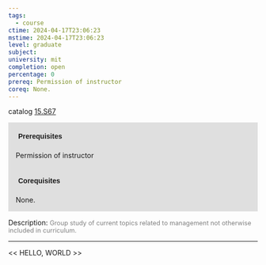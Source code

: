 ```yaml
---
tags:
  - course
ctime: 2024-04-17T23:06:23
mstime: 2024-04-17T23:06:23
level: graduate
subject: 
university: mit
completion: open
percentage: 0
prereq: Permission of instructor
coreq: None.
---
```


catalog [15.S67](http://student.mit.edu/catalog/m15c.html#15.S67)

<span style="display: block; padding: 15px; background-color: rgb(100, 100, 100, 0.2);"><font id="m_prereq1378_0" style="display: block; font-family: Arial, sans-serif; font-weight: bold; padding: 5px">Prerequisites</font><br><span id="prereq1378_0">Permission of instructor</span></span>
<span style="display: block; padding: 15px; background-color: rgb(100, 100, 100, 0.2);"><font id="m_coreq1378_0" style="display: block; font-family: Arial, sans-serif; font-weight: bold; padding: 5px">Corequisites</font><br><span id="coreq1378_0">None.</span></span>

<font style="">Description:</font>
<font style="color: grey; font-size: 0.8rem;">Group study of current topics related to management not otherwise included in curriculum.</font>



---

<< HELLO, WORLD >>
